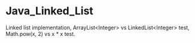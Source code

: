 # Java_Linked_List
Linked list implementation, ArrayList&lt;Integer> vs LinkedList&lt;Integer> test, Math.pow(x, 2) vs x * x test.

